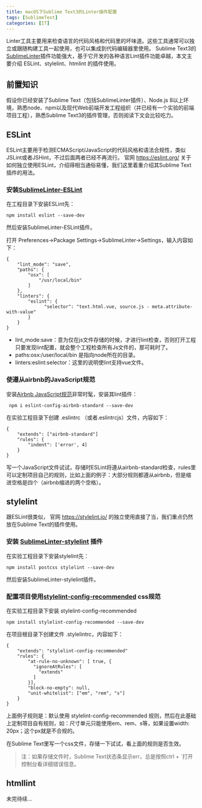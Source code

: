 ```yaml
---
title: macOS下Sublime Text3的Linter插件配置
tags: [SublimeText]
categories: [IT]
---
```


Linter工具主要用来检查语言的代码风格和代码里的坏味道。这些工具通常可以独立或跟随构建工具一起使用，也可以集成到代码编辑器里使用。
Sublime Text3的 [SublimeLinter](https://packagecontrol.io/packages/SublimeLinter)插件功能强大，基于它开发的各种语言Lint插件功能卓越，本文主要介绍 ESLint、stylelint、htmlint 的插件使用。

## 前置知识

假设你已经安装了Sublime Text（包括SublimeLinter插件）、Node.js 8以上环境，熟悉node、npm以及现代Web前端开发工程组织（并已经有一个实验的前端项目工程），熟悉Sublime Text3的插件管理，否则阅读下文会比较吃力。

## ESLint

ESLint主要用于检测ECMAScript/JavaScript的代码风格和语法合规性，类似JSLint或者JSHint，不过后面两者已经不再流行。
官网 https://eslint.org/ 关于如何独立使用ESLint，介绍得相当通俗易懂，我们这里着重介绍其Sublime Text插件的用法。

### 安装[SublimeLinter-ESLint](https://packagecontrol.io/packages/SublimeLinter-contrib-eslint)

在工程目录下安装ESLint先：
```
npm install eslint --save-dev
```

然后安装SublimeLinter-ESLint插件。

打开 Preferences->Package Settings->SublimeLinter->Settings，输入内容如下：

```
{
    "lint_mode": "save",
    "paths": {
        "osx": [
            "/usr/local/bin"
        ]
    },
    "linters": {
        "eslint": {
              "selector": "text.html.vue, source.js - meta.attribute-with-value"
        }
    }
}
```
* lint_mode:save：意为仅在js文件存储的时候，才进行lint检查，否则打开工程只要发现lint配置，就会整个工程检查所有Js文件的，那可耗时了。
* paths:osx:/user/local/bin 是指向node所在的目录。
* linters:eslint:selector：这里的说明使lint支持vue文件。

### 使遵从airbnb的JavaScript规范

安装[Airbnb JavaScript规范](https://github.com/airbnb/javascript)非常时髦，安装其lint插件：
```
 npm i eslint-config-airbnb-standard --save-dev
```

在实验工程目录下创建 .eslintrc （或者.eslintrcjs）文件，内容如下：

```
{
    "extends": ["airbnb-standard"]
    "rules": {
        "indent": ['error', 4]
    }
}
```

写一个JavaScript文件试试，存储时ESLint将遵从airbnb-standard检查，rules里可以定制项目自己的规则，比如上面的例子：大部分规则都遵从airbnb，但是缩进空格是四个（airbnb缩进的两个空格）。

## stylelint

跟ESLint很类似， 官网 https://stylelint.io/ 的独立使用直接了当，我们重点仍然放在Sublime Text的插件使用。

### 安装 [SublimeLinter-stylelint](https://packagecontrol.io/packages/SublimeLinter-stylelint) 插件

在实验工程目录下安装stylelint先：
```
npm install postcss stylelint --save-dev
```

然后安装SublimeLinter-stylelint插件。

### 配置项目使用[stylelint-config-recommended](https://github.com/stylelint/stylelint-config-recommended) css规范

在实验工程目录下安装 stylelint-config-recommended 

```
npm install stylelint-config-recommended --save-dev
```

在项目根目录下创建文件 .stylelintrc，内容如下：

```
{
    "extends": "stylelint-config-recommended"
    "rules": {
        "at-rule-no-unknown": [ true, {
          "ignoreAtRules": [
            "extends"
          ]
        }],
        "block-no-empty": null,
        "unit-whitelist": ["em", "rem", "s"]
    }
}
```
上面例子规则是：默认使用 stylelint-config-recommended 规则，然后在此基础上定制项目自有规则，如：尺寸单元只能使用em、rem、s等，如果设置width: 20px；这个px就是不合规的。

在Sublime Text里写一个css文件，存储一下试试，看上面的规则是否生效。

>注：如果存储文件时，Sublime Text状态条显示err，总是按照ctrl + \`打开控制台看详细错误信息。

## htmllint

未完待续...


